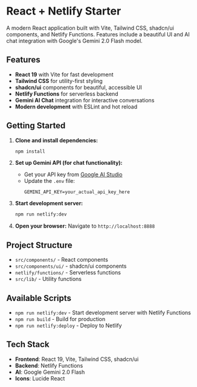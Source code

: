 # React + Netlify Starter

A modern React application built with Vite, Tailwind CSS, shadcn/ui components, and Netlify Functions. Features include a beautiful UI and AI chat integration with Google's Gemini 2.0 Flash model.

## Features

- **React 19** with Vite for fast development
- **Tailwind CSS** for utility-first styling
- **shadcn/ui** components for beautiful, accessible UI
- **Netlify Functions** for serverless backend
- **Gemini AI Chat** integration for interactive conversations
- **Modern development** with ESLint and hot reload

## Getting Started

1. **Clone and install dependencies:**

   ```bash
   npm install
   ```

2. **Set up Gemini API (for chat functionality):**

   - Get your API key from [Google AI Studio](https://aistudio.google.com/app/apikey)
   - Update the `.env` file:
     ```
     GEMINI_API_KEY=your_actual_api_key_here
     ```

3. **Start development server:**

   ```bash
   npm run netlify:dev
   ```

4. **Open your browser:**
   Navigate to `http://localhost:8888`

## Project Structure

- `src/components/` - React components
- `src/components/ui/` - shadcn/ui components
- `netlify/functions/` - Serverless functions
- `src/lib/` - Utility functions

## Available Scripts

- `npm run netlify:dev` - Start development server with Netlify Functions
- `npm run build` - Build for production
- `npm run netlify:deploy` - Deploy to Netlify

## Tech Stack

- **Frontend**: React 19, Vite, Tailwind CSS, shadcn/ui
- **Backend**: Netlify Functions
- **AI**: Google Gemini 2.0 Flash
- **Icons**: Lucide React
